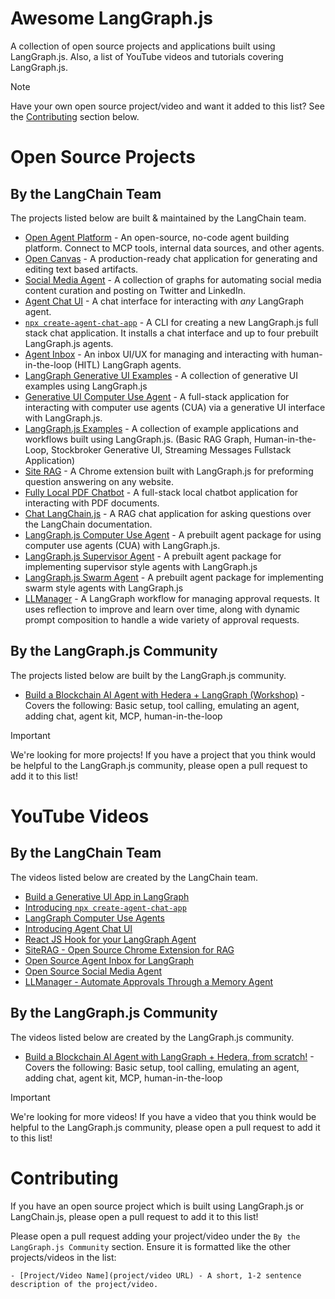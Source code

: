# Awesome LangGraph.js

A collection of open source projects and applications built using LangGraph.js. Also, a list of YouTube videos and tutorials covering LangGraph.js.

> [!NOTE]
> Have your own open source project/video and want it added to this list? See the [Contributing](#contributing) section below.

# Open Source Projects

## By the LangChain Team

The projects listed below are built & maintained by the LangChain team.

- [Open Agent Platform](https://github.com/langchain-ai/open-agent-platform) - An open-source, no-code agent building platform. Connect to MCP tools, internal data sources, and other agents.
- [Open Canvas](https://github.com/langchain-ai/open-canvas) - A production-ready chat application for generating and editing text based artifacts.
- [Social Media Agent](https://github.com/langchain-ai/social-media-agent) - A collection of graphs for automating social media content curation and posting on Twitter and LinkedIn.
- [Agent Chat UI](https://github.com/langchain-ai/agent-chat-ui) - A chat interface for interacting with _any_ LangGraph agent.
- [`npx create-agent-chat-app`](https://github.com/langchain-ai/create-agent-chat-app) - A CLI for creating a new LangGraph.js full stack chat application. It installs a chat interface and up to four prebuilt LangGraph.js agents.
- [Agent Inbox](https://github.com/langchain-ai/agent-inbox) - An inbox UI/UX for managing and interacting with human-in-the-loop (HITL) LangGraph agents.
- [LangGraph Generative UI Examples](https://github.com/langchain-ai/langgraphjs-gen-ui-examples) - A collection of generative UI examples using LangGraph.js
- [Generative UI Computer Use Agent](https://github.com/bracesproul/gen-ui-computer-use) - A full-stack application for interacting with computer use agents (CUA) via a generative UI interface with LangGraph.js.
- [LangGraph.js Examples](https://github.com/bracesproul/langgraphjs-examples) - A collection of example applications and workflows built using LangGraph.js. (Basic RAG Graph, Human-in-the-Loop, Stockbroker Generative UI, Streaming Messages Fullstack Application)
- [Site RAG](https://github.com/bracesproul/site-rag) - A Chrome extension built with LangGraph.js for preforming question answering on any website.
- [Fully Local PDF Chatbot](https://github.com/jacoblee93/fully-local-pdf-chatbot) - A full-stack local chatbot application for interacting with PDF documents.
- [Chat LangChain.js](https://github.com/langchain-ai/chat-langchainjs) - A RAG chat application for asking questions over the LangChain documentation.
- [LangGraph.js Computer Use Agent](https://github.com/langchain-ai/langgraphjs/tree/main/libs/langgraph-cua) - A prebuilt agent package for using computer use agents (CUA) with LangGraph.js.
- [LangGraph.js Supervisor Agent](https://github.com/langchain-ai/langgraphjs/tree/main/libs/langgraph-supervisor) - A prebuilt agent package for implementing supervisor style agents with LangGraph.js
- [LangGraph.js Swarm Agent](https://github.com/langchain-ai/langgraphjs/tree/main/libs/langgraph-swarm) - A prebuilt agent package for implementing swarm style agents with LangGraph.js
- [LLManager](https://github.com/langchain-ai/llmanager) - A LangGraph workflow for managing approval requests. It uses reflection to improve and learn over time, along with dynamic prompt composition to handle a wide variety of approval requests.

## By the LangGraph.js Community

The projects listed below are built by the LangGraph.js community.

- [Build a Blockchain AI Agent with Hedera + LangGraph (Workshop)](https://github.com/hedera-dev/hedera-ai-agent-workshop-langgraph) - Covers the following: Basic setup, tool calling, emulating an agent, adding chat, agent kit, MCP, human-in-the-loop

> [!IMPORTANT]
> We're looking for more projects! If you have a project that you think would be helpful to the LangGraph.js community, please open a pull request to add it to this list!

# YouTube Videos

## By the LangChain Team

The videos listed below are created by the LangChain team.

- [Build a Generative Ul App in LangGraph](https://youtu.be/sCqN01R8nIQ)
- [Introducing `npx create-agent-chat-app`](https://youtu.be/DJXYUxoWkOU)
- [LangGraph Computer Use Agents](https://youtu.be/ndCFqT6xFQ4)
- [Introducing Agent Chat UI](https://youtu.be/lInrwVnZ83o)
- [React JS Hook for your LangGraph Agent](https://youtu.be/h8rML95qWX8)
- [SiteRAG - Open Source Chrome Extension for RAG](https://youtu.be/Af0Dz9bxcWY)
- [Open Source Agent Inbox for LangGraph](https://youtu.be/gF341XMN8cY)
- [Open Source Social Media Agent](https://youtu.be/TmTl5FMgkCQ)
- [LLManager - Automate Approvals Through a Memory Agent](https://youtu.be/uqRK_aJBR2w)

## By the LangGraph.js Community

The videos listed below are created by the LangGraph.js community.

- [Build a Blockchain AI Agent with LangGraph + Hedera, from scratch!](https://www.youtube.com/watch?v=1jerPeBZXo4&list=PLjyCRcs63y83jlubHbD54BSWbdFvENoo-&index=1) - Covers the following: Basic setup, tool calling, emulating an agent, adding chat, agent kit, MCP, human-in-the-loop

> [!IMPORTANT]
> We're looking for more videos! If you have a video that you think would be helpful to the LangGraph.js community, please open a pull request to add it to this list!

# Contributing

If you have an open source project which is built using LangGraph.js or LangChain.js, please open a pull request to add it to this list!

Please open a pull request adding your project/video under the `By the LangGraph.js Community` section. Ensure it is formatted like the other projects/videos in the list:

```
- [Project/Video Name](project/video URL) - A short, 1-2 sentence description of the project/video.
```
